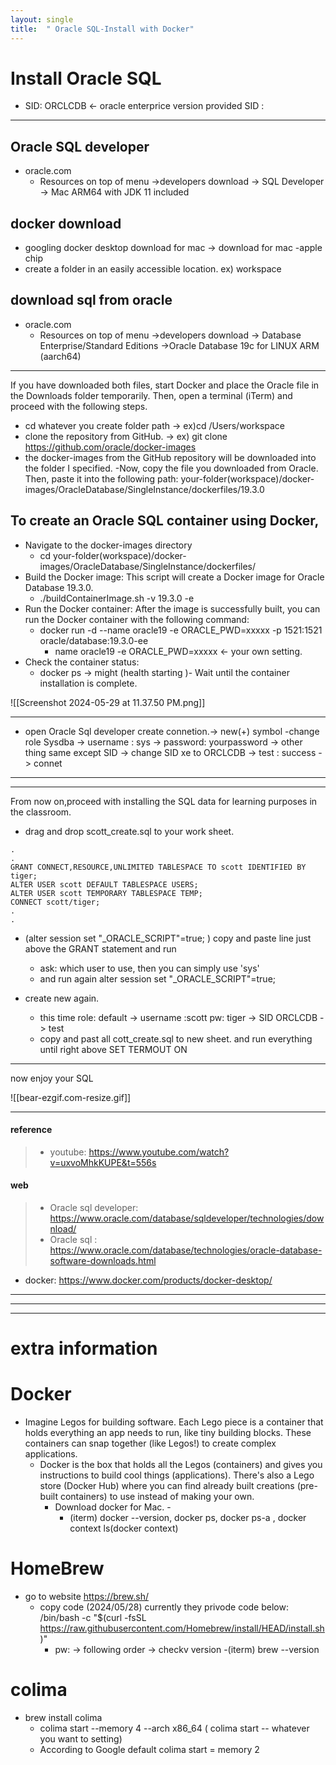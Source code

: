 ```yaml
---
layout: single
title:  " Oracle SQL-Install with Docker"
---
```

# Install Oracle SQL 
- SID: ORCLCDB  <- oracle enterprice version provided SID :
---
## Oracle SQL developer 
- oracle.com
  - Resources on top of menu ->developers download -> SQL Developer -> Mac ARM64 with JDK 11 included

## docker download
- googling docker desktop download for mac -> download for mac -apple chip
- create a folder in an easily accessible location. ex) workspace
  
  
## download sql from oracle 
- oracle.com
  - Resources on top of menu ->developers download -> Database Enterprise/Standard Editions ->Oracle Database 19c for LINUX ARM (aarch64)
---
If you have downloaded both files, start Docker and place the Oracle file in the Downloads folder temporarily. Then, open a terminal (iTerm) and proceed with the following steps.

- cd whatever you create folder path -> ex)cd /Users/workspace
- clone the repository from GitHub. -> ex) git clone https://github.com/oracle/docker-images
- the docker-images from the GitHub repository will be downloaded into the folder I specified.
-Now, copy the file you downloaded from Oracle. Then, paste it into the following path:
your-folder(workspace)/docker-images/OracleDatabase/SingleInstance/dockerfiles/19.3.0

## To create an Oracle SQL container using Docker,
- Navigate to the docker-images directory
  - cd your-folder(workspace)/docker-images/OracleDatabase/SingleInstance/dockerfiles/
- Build the Docker image: This script will create a Docker image for Oracle Database 19.3.0.
  - ./buildContainerImage.sh -v 19.3.0 -e
- Run the Docker container: After the image is successfully built, you can run the Docker container with the following command:
  - docker run -d --name oracle19 -e ORACLE_PWD=xxxxx -p 1521:1521 oracle/database:19.3.0-ee
    - name oracle19 -e ORACLE_PWD=xxxxx <- your own setting.
- Check the container status:
  - docker ps -> might (health starting )- Wait until the container installation is complete.

![[Screenshot 2024-05-29 at 11.37.50 PM.png]]
 
---

- open Oracle Sql developer
 create connetion.-> new(+) symbol -change role Sysdba -> username : sys -> password: yourpassword
 -> other thing same except SID -> change SID xe to ORCLCDB -> test : success -> connet
---
---
From now on,proceed with installing the SQL data for learning purposes in the classroom.

- drag and drop scott_create.sql to your work sheet.
```
.
.
GRANT CONNECT,RESOURCE,UNLIMITED TABLESPACE TO scott IDENTIFIED BY tiger;
ALTER USER scott DEFAULT TABLESPACE USERS;
ALTER USER scott TEMPORARY TABLESPACE TEMP;
CONNECT scott/tiger;
.
.
```
- (alter session set "_ORACLE_SCRIPT"=true; ) copy and paste line just above the GRANT statement and run
  -  ask:  which user to use, then you can simply use 'sys'
  -  and run again alter session set "_ORACLE_SCRIPT"=true;

- create new again.
  - this time role: default -> username  :scott pw: tiger -> SID ORCLCDB -> test
   - copy and past all cott_create.sql to new sheet. and run everything until right above
     SET TERMOUT ON
---
now enjoy your SQL 

![[bear-ezgif.com-resize.gif]]

--- 

#### reference 
>- youtube:
>https://www.youtube.com/watch?v=uxvoMhkKUPE&t=556s
  

#### web
>- Oracle sql developer:
>https://www.oracle.com/database/sqldeveloper/technologies/download/
>- Oracle sql :
https://www.oracle.com/database/technologies/oracle-database-software-downloads.html
- docker:
https://www.docker.com/products/docker-desktop/

---
---
---
# extra information 
# Docker 
- Imagine Legos for building software. Each Lego piece is a container that holds everything an app needs to run, like tiny building blocks. These containers can snap together (like Legos!) to create complex applications.
  - Docker is the box that holds all the Legos (containers) and gives you instructions to build cool things (applications).  There's also a Lego store (Docker Hub) where you can find already built creations (pre-built containers) to use instead of making your own.
    - Download docker for Mac. -
      - (iterm) docker --version, docker ps, docker ps-a , docker context ls(docker context)
# HomeBrew 
- go to website https://brew.sh/
  - copy code (2024/05/28) currently they privode code below:
    /bin/bash -c "$(curl -fsSL https://raw.githubusercontent.com/Homebrew/install/HEAD/install.sh)"
    - pw: -> following order -> checkv version
       -(iterm) brew --version
# colima 
- brew install colima
  - colima start --memory 4 --arch x86_64 ( colima start -- whatever you want to setting)
  - According to Google default colima start = memory 2

    
